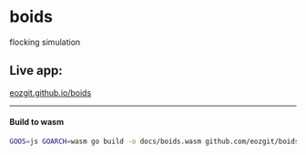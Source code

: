 # boids
flocking simulation

## Live app:
[eozgit.github.io/boids](https://eozgit.github.io/boids)

---

#### Build to wasm
```sh
GOOS=js GOARCH=wasm go build -o docs/boids.wasm github.com/eozgit/boids
```
